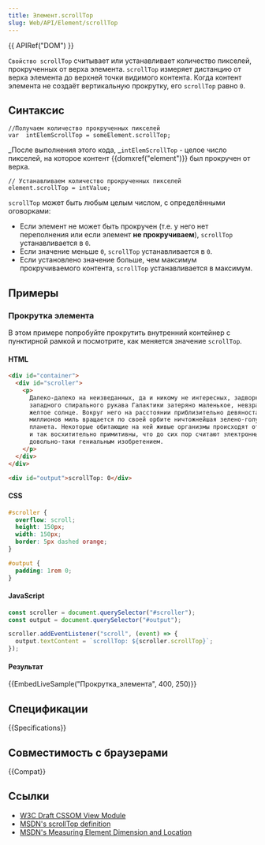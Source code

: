 ```yaml
---
title: Элемент.scrollTop
slug: Web/API/Element/scrollTop
---
```


{{ APIRef("DOM") }}

`Свойство scrollTop` считывает или устанавливает количество пикселей, прокрученных от верха элемента. `scrollTop` измеряет дистанцию от верха элемента до верхней точки видимого контента. Когда контент элемента не создаёт вертикальную прокрутку, его `scrollTop` равно `0`.

## Синтаксис

```
//Получаем количество прокрученных пикселей
var  intElemScrollTop = someElement.scrollTop;
```

_После выполнения этого кода, _`intElemScrollTop` - целое число пикселей, на которое контент {{domxref("element")}} был прокручен от верха.

```
// Устанавливаем количество прокрученных пикселей
element.scrollTop = intValue;
```

`scrollTop` может быть любым целым числом, с определёнными оговорками:

- Если элемент не может быть прокручен (т.е. у него нет переполнения или если элемент **не прокручиваем**), `scrollTop` устанавливается в `0`.
- Если значение меньше `0`, `scrollTop` устанавливается в `0`.
- Если установлено значение больше, чем максимум прокручиваемого контента, `scrollTop` устанавливается в максимум.

## Примеры

### Прокрутка элемента

В этом примере попробуйте прокрутить внутренний контейнер с пунктирной рамкой и посмотрите, как меняется значение `scrollTop`.

#### HTML

```html
<div id="container">
  <div id="scroller">
    <p>
      Далеко-далеко на неизведанных, да и никому не интересных, задворках
      западного спирального рукава Галактики затеряно маленькое, невзрачное
      желтое солнце. Вокруг него на расстоянии приблизительно девяноста восьми
      миллионов миль вращается по своей орбите ничтожнейшая зелено-голубая
      планета. Некоторые обитающие на ней живые организмы происходят от обезьян
      и так восхитительно примитивны, что до сих пор считают электронные часы
      довольно-таки гениальным изобретением.
    </p>
  </div>
</div>

<div id="output">scrollTop: 0</div>
```

#### CSS

```css
#scroller {
  overflow: scroll;
  height: 150px;
  width: 150px;
  border: 5px dashed orange;
}

#output {
  padding: 1rem 0;
}
```

#### JavaScript

```js
const scroller = document.querySelector("#scroller");
const output = document.querySelector("#output");

scroller.addEventListener("scroll", (event) => {
  output.textContent = `scrollTop: ${scroller.scrollTop}`;
});
```

#### Результат

{{EmbedLiveSample("Прокрутка_элемента", 400, 250)}}

## Спецификации

{{Specifications}}

## Совместимость с браузерами

{{Compat}}

## Ссылки

- [W3C Draft CSSOM View Module](http://dev.w3.org/csswg/cssom-view/#dom-element-scrolltop)
- [MSDN's scrollTop definition](<http://msdn.microsoft.com/en-us/library/ms534618(VS.85).aspx>)
- [MSDN's Measuring Element Dimension and Location](<http://msdn.microsoft.com/en-us/library/hh781509(v=vs.85).aspx>)
